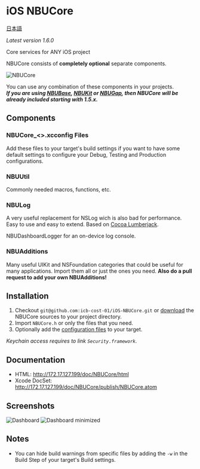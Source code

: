iOS NBUCore
===========  
[日本語](https://github.com/icb-cost-01/iOS-NBUCore/blob/master/README.jp.md)

_Latest version 1.6.0_

Core services for ANY iOS project

NBUCore consists of **completely optional** separate components.

![NBUCore](https://github.com/icb-cost-01/iOS-NBUCore/wiki/images/NBUCore.png)

You can use any combination of these components in your projects.  
__*If you are using [NBUBase](https://github.com/icb-cost-01/iOS-NBUBase),
[NBUKit](https://github.com/icb-cost-01/iOS-NBUKit) or [NBUGap](https://github.com/icb-cost-01/iOS-NBUGap),
then NBUCore will be already included starting with 1.5.x.*__

Components
----------

### NBUCore_<>.xcconfig Files

Add these files to your target's build settings if you want to have some default settings
to configure your Debug, Testing and Production configurations.

### NBUUtil

Commonly needed macros, functions, etc.

### NBULog

A very useful replacement for NSLog wich is also bad for performance.  
Easy to use and easy to extend. Based on [Cocoa Lumberjack](https://github.com/robbiehanson/CocoaLumberjack).

NBUDashboardLogger for an on-device log console.

### NBUAdditions

Many useful UIKit and NSFoundation categories that could be useful for many applications.
Import them all or just the ones you need. **Also do a pull request to add your own NBUAdditions!**

Installation
------------

1. Checkout `git@github.com:icb-cost-01/iOS-NBUCore.git` or [download](https://github.com/icb-cost-01/iOS-NBUCore/tags)
the NBUCore sources to your project directory.
2. Import `NBUCore.h` or only the files that you need.
3. Optionally add the [configuration files](#nbucore_xcconfig-files) to your target.

_Keychain access requires to link `Security.framework`._

Documentation
-------------

* HTML: http://172.17.127.199/doc/NBUCore/html
* Xcode DocSet: http://172.17.127.199/doc/NBUCore/publish/NBUCore.atom

Screenshots
-----------
 
![Dashboard](https://github.com/icb-cost-01/iOS-NBUCore/wiki/images/Dashboard.png "On-device log console")
![Dashboard minimized](https://github.com/icb-cost-01/iOS-NBUCore/wiki/images/Dashboard_minimized.png "Minimized log console")
 
Notes
-----

* You can hide build warnings from specific files by adding the <code>-w</code> in the Build Step of your target's Build settings.




